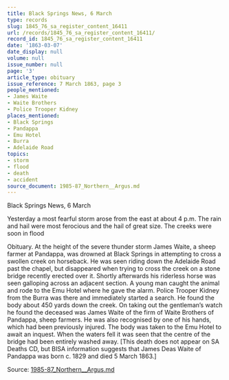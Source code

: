 ```yaml
---
title: Black Springs News, 6 March
type: records
slug: 1845_76_sa_register_content_16411
url: /records/1845_76_sa_register_content_16411/
record_id: 1845_76_sa_register_content_16411
date: '1863-03-07'
date_display: null
volume: null
issue_number: null
page: '3'
article_type: obituary
issue_reference: 7 March 1863, page 3
people_mentioned:
- James Waite
- Waite Brothers
- Police Trooper Kidney
places_mentioned:
- Black Springs
- Pandappa
- Emu Hotel
- Burra
- Adelaide Road
topics:
- storm
- flood
- death
- accident
source_document: 1985-87_Northern__Argus.md
---
```


Black Springs News, 6 March

Yesterday a most fearful storm arose from the east at about 4 p.m.  The rain and hail were most ferocious and the hail of great size.  The creeks were soon in flood

Obituary.  At the height of the severe thunder storm James Waite, a sheep farmer at Pandappa, was drowned at Black Springs in attempting to cross a swollen creek on horseback.  He was seen riding down the Adelaide Road past the chapel, but disappeared when trying to cross the creek on a stone bridge recently erected over it.  Shortly afterwards his riderless horse was seen galloping across an adjacent section.  A young man caught the animal and rode to the Emu Hotel where he gave the alarm.  Police Trooper Kidney from the Burra was there and immediately started a search.  He found the body about 450 yards down the creek.  On taking out the gentleman’s watch he found the deceased was James Waite of the firm of Waite Brothers of Pandappa, sheep farmers.  He was also recognised by one of his hands, which had been previously injured.  The body was taken to the Emu Hotel to await an inquest.  When the waters fell it was seen that the centre of the bridge had been entirely washed away.  [This death does not appear on SA Deaths CD, but BISA information suggests that James Deas Waite of Pandappa was born c. 1829 and died 5 March 1863.]

Source: [1985-87_Northern__Argus.md](/downloads/markdown/1985-87_Northern__Argus.md)
